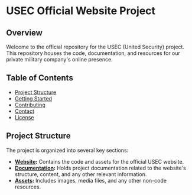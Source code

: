 # USEC Official Website Project

## Overview

Welcome to the official repository for the USEC (United Security) project. This repository houses the code, documentation, and resources for our private military company's online presence.

## Table of Contents

- [Project Structure](#project-structure)
- [Getting Started](#getting-started)
- [Contributing](#contributing)
- [Contact](#contact)
- [License](#license)

## Project Structure

The project is organized into several key sections:

- **[Website](website):** Contains the code and assets for the official USEC website.
- **[Documentation](documentation):** Holds project documentation related to the website's structure, content, and any other relevant information.
- **[Assets](assets):** Includes images, media files, and any other non-code resources.
